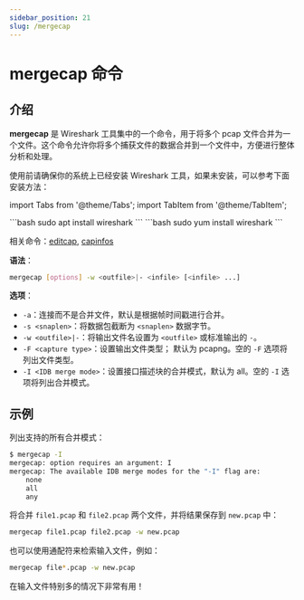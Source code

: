 ```yaml
---
sidebar_position: 21
slug: /mergecap
---
```


# mergecap 命令



## 介绍

**mergecap** 是 Wireshark 工具集中的一个命令，用于将多个 pcap 文件合并为一个文件。这个命令允许你将多个捕获文件的数据合并到一个文件中，方便进行整体分析和处理。

使用前请确保你的系统上已经安装 Wireshark 工具，如果未安装，可以参考下面安装方法：

import Tabs from '@theme/Tabs';
import TabItem from '@theme/TabItem';

<Tabs>
  <TabItem value="apt" label="Ubuntu" default>
    ```bash
    sudo apt install wireshark
    ```
  </TabItem>
  <TabItem value="yum" label="CentOS/RHEL">
    ```bash
    sudo yum install wireshark
    ```
  </TabItem>
</Tabs>

相关命令：[editcap](/linux-command/editcap), [capinfos](/linux-command/capinfos)

**语法**：

```bash
mergecap [options] -w <outfile>|- <infile> [<infile> ...]
```

**选项**：

- `-a`：连接而不是合并文件，默认是根据帧时间戳进行合并。
- `-s <snaplen>`：将数据包截断为 `<snaplen>` 数据字节。
- `-w <outfile>|-`：将输出文件名设置为 `<outfile>` 或标准输出的 `-`。
- `-F <capture type>`：设置输出文件类型； 默认为 pcapng。空的 `-F` 选项将列出文件类型。
- `-I <IDB merge mode>`：设置接口描述块的合并模式，默认为 all。空的 `-I` 选项将列出合并模式。



## 示例

列出支持的所有合并模式：

```bash
$ mergecap -I
mergecap: option requires an argument: I
mergecap: The available IDB merge modes for the "-I" flag are:
    none
    all
    any
```

将合并 `file1.pcap` 和 `file2.pcap` 两个文件，并将结果保存到 `new.pcap` 中：

```bash
mergecap file1.pcap file2.pcap -w new.pcap
```

也可以使用通配符来检索输入文件，例如：

```bash
mergecap file*.pcap -w new.pcap
```

在输入文件特别多的情况下非常有用！
